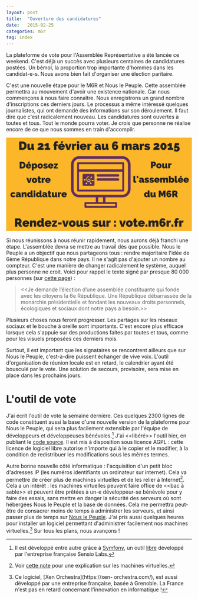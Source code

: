 ```yaml
---
layout: post
title:  "Ouverture des candidatures"
date:   2015-02-25
categories: m6r
tag: index
---
```


La plateforme de vote pour l'Assemblée Représentative a été lancée ce weekend.
C'est déjà un succès avec plusieurs centaines de candidatures postées. Un bémol,
la proportion trop importante d'hommes dans les candidat-e-s. Nous avons bien
fait d'organiser une élection paritaire.

C'est une nouvelle étape pour le M6R et Nous le Peuple. Cette assemblée
permettra au mouvement d'avoir une existence nationale. Car nous commençons à
nous faire connaître. Nous enregistrons un grand nombre d'inscriptions ces
derniers jours. Le processus a même intéressé quelques journalistes, qui ont
demandé des informations sur son déroulement. Il faut dire que c'est
radicalement nouveau. Les candidatures sont ouvertes à toutes et tous. Tout le
monde pourra voter. Je crois que personne ne réalise encore de ce que nous
sommes en train d'accomplir.

<img alt="Votez !" src="/images/2015-02-25/votez.png" class="pull-right img-zoom">

Si nous réunissons à nous réunir rapidement, nous aurons déjà franchi une étape.
L'assemblée devra se mettre au travail dès que possible. Nous le Peuple a un
objectif que nous partageons tous : rendre majoritaire l'idée de 6ème République
dans notre pays. Il ne s'agit pas d'ajouter un nombre au compteur.
C'est une manière de changer radicalement le système, auquel plus personne ne
croit. Voici pour rappel le texte signé par presque 80 000 personnes
(sur [cette page](https://www.m6r.fr/je-signe/)) :

> <<Je demande l’élection d’une assemblée constituante qui fonde avec les citoyens
> la 6e République. Une République débarrassée de la monarchie présidentielle et
> fondant les nouveaux droits personnels, écologiques et sociaux dont notre pays
> a besoin.>>

Plusieurs choses nous feront progresser. Les partages sur les réseaux sociaux
et le bouche à oreille sont importants. C'est encore plus efficace lorsque
cela s'appuie sur des productions faites par toutes et tous, comme pour les
visuels proposées ces derniers mois.

Surtout, il est important que les signataires se rencontrent ailleurs que sur
Nous le Peuple, c'est-à-dire puissent échanger de vive voix. L'outil
d'organisation de réunion locale est en retard, le calendrier ayant été bousculé
par le vote. Une solution de secours, provisoire, sera mise en place dans les
prochains jours.

# L'outil de vote

J'ai écrit l'outil de vote la semaine dernière. Ces quelques 2300 lignes de code
constituent aussi la base d'une nouvelle version de la plateforme pour Nous le
Peuple, qui sera plus facilement extensible par l'équipe de développeurs et
développeuses bénévoles.[^1] J'ai <<libéré>> l'outil hier, en publiant le [code
source](https://github.com/m6r/nlp). Il est mis à disposition sous licence
AGPL : cette licence de logiciel libre autorise n'importe qui à le copier et le
modifier, à la condition de redistribuer les modifications sous les mêmes
termes.

Autre bonne nouvelle côté informatique : l'acquisition d'un
petit bloc d'adresses IP (les numéros identifiants un ordinateur sur internet).
Cela va permettre de créer plus de machines virtuelles et de les relier à
Internet[^2]. Cela a un intérêt : les machines virtuelles peuvent faire office de
<<bac à sable>> et peuvent être prêtées à un-e développeur-se bénévole pour y
faire des essais, sans mettre en danger la sécurité des serveurs où sont
hébergées Nous le Peuple et la base de données. Cela me permettra peut-être de
consacrer moins de temps à administrer les serveurs, et ainsi passer plus de
temps sur [Nous le Peuple](https://www.m6r.fr/nouslepeuple). J'ai pris aussi
quelques heures pour installer un logiciel permettant d'administrer facilement
nos machines virtuelles.[^3] Sur tous les plans, nous avançons&nbsp;!

[^1]:
    Il est développé entre autre grâce à [Symfony](http://symfony.com/), un
    outil [libre](https://fr.wikipedia.org/wiki/Logiciel_libre) développé par
    l'entreprise française Sensio Labs.

[^2]:
    Voir
    [cette note](http://localhost:4000/m6r/2015/01/28/l-infrastructure-technique-du-m6r.html)
    pour une explication sur les machines virtuelles.

[^3]:
    Ce logiciel, [Xen Orchestra](https://xen- orchestra.com/), est aussi
    développé par une entreprise française, basée à Grenoble. La France
    n'est pas en retard concernant l'innovation en informatique !
